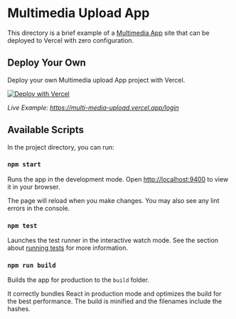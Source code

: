 # Multimedia Upload App

This directory is a brief example of a [Multimedia App](https://github.com/facebook/create-react-app) site that can be deployed to Vercel with zero configuration.

## Deploy Your Own

Deploy your own Multimedia upload App project with Vercel.

[![Deploy with Vercel](https://vercel.com/button)](https://vercel.com/new/clone?repository-url=https://github.com/vercel/vercel/tree/main/examples/create-react-app&template=create-react-app)

_Live Example: https://multi-media-upload.vercel.app/login_

## Available Scripts

In the project directory, you can run:

### `npm start`

Runs the app in the development mode. Open [http://localhost:9400](http://localhost:9400) to view it in your browser.

The page will reload when you make changes. You may also see any lint errors in the console.

### `npm test`

Launches the test runner in the interactive watch mode. See the section about [running tests](https://facebook.github.io/create-react-app/docs/running-tests) for more information.

### `npm run build`

Builds the app for production to the `build` folder.

It correctly bundles React in production mode and optimizes the build for the best performance. The build is minified and the filenames include the hashes.
